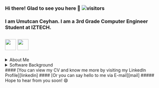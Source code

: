 ### Hi there! Glad to see you here 👋 ![visitors](https://visitor-badge.glitch.me/badge?page_id=${umutcanceyhan7}.${umutcanceyhan7}) 
### I am Umutcan Ceyhan. I am a 3rd Grade Computer Engineer Student at IZTECH.
## [<img width="36px" src="https://img.icons8.com/color/344/linkedin.png"/>][linkedin] [<img width="36px" src="https://img.icons8.com/color/344/gmail--v1.png"/>][mail]
<details>
 <summary>About Me</summary>
#### I am 21 and I'm currently working on my Personal Growth. Trying to increase my communication and leadership skills.
 
 
</details>
<details>
 <summary>Software Background</summary>
 
#### The ones that I have experienced with: 
![React Native](https://img.shields.io/badge/react_native-%2320232a.svg?style=for-the-badge&logo=react&logoColor=%2361DAFB)![Heroku](https://img.shields.io/badge/heroku-%23430098.svg?style=for-the-badge&logo=heroku&logoColor=white)![C](https://img.shields.io/badge/c-%2300599C.svg?style=for-the-badge&logo=c&logoColor=white)![CSS3](https://img.shields.io/badge/css3-%231572B6.svg?style=for-the-badge&logo=css3&logoColor=white)![HTML5](https://img.shields.io/badge/html5-%23E34F26.svg?style=for-the-badge&logo=html5&logoColor=white)![Java](https://img.shields.io/badge/java-%23ED8B00.svg?style=for-the-badge&logo=java&logoColor=white)![JavaScript](https://img.shields.io/badge/javascript-%23323330.svg?style=for-the-badge&logo=javascript&logoColor=%23F7DF1E)![Markdown](https://img.shields.io/badge/markdown-%23000000.svg?style=for-the-badge&logo=markdown&logoColor=white)![PHP](https://img.shields.io/badge/php-%23777BB4.svg?style=for-the-badge&logo=php&logoColor=white)![Python](https://img.shields.io/badge/python-3670A0?style=for-the-badge&logo=python&logoColor=ffdd54)![Shell Script](https://img.shields.io/badge/shell_script-%23121011.svg?style=for-the-badge&logo=gnu-bash&logoColor=white)![Bootstrap](https://img.shields.io/badge/bootstrap-%23563D7C.svg?style=for-the-badge&logo=bootstrap&logoColor=white)![Expo](https://img.shields.io/badge/expo-1C1E24?style=for-the-badge&logo=expo&logoColor=#D04A37)![jQuery](https://img.shields.io/badge/jquery-%230769AD.svg?style=for-the-badge&logo=jquery&logoColor=white)![Laravel](https://img.shields.io/badge/laravel-%23FF2D20.svg?style=for-the-badge&logo=laravel&logoColor=white)![NodeJS](https://img.shields.io/badge/node.js-6DA55F?style=for-the-badge&logo=node.js&logoColor=white)
#### The ones that I am trying to gain experience
![React](https://img.shields.io/badge/react-%2320232a.svg?style=for-the-badge&logo=react&logoColor=%2361DAFB) ![Flutter](https://img.shields.io/badge/Flutter-%2302569B.svg?style=for-the-badge&logo=Flutter&logoColor=white)![Dart](https://img.shields.io/badge/dart-%230175C2.svg?style=for-the-badge&logo=dart&logoColor=white)![Spring](https://img.shields.io/badge/spring-%236DB33F.svg?style=for-the-badge&logo=spring&logoColor=white)
 
</details>
#### [You can view my CV and know me more by visiting my LinkedIn Profile][linkedin] 
#### [Or you can say hello to me via E-mail][mail]
<!-- ##### And here is my GitHub Stats 
<img height="180em" src="https://github-readme-stats.vercel.app/api?username=umutcanceyhan7&show_icons=true&hide_border=true&&count_private=true&include_all_commits=true" />
-->
##### Hope to hear from you soon! 😄

[linkedin]: https://www.linkedin.com/in/umutcanceyhan/
[mail]: mailto:umutcanceyhan@gmail.com

